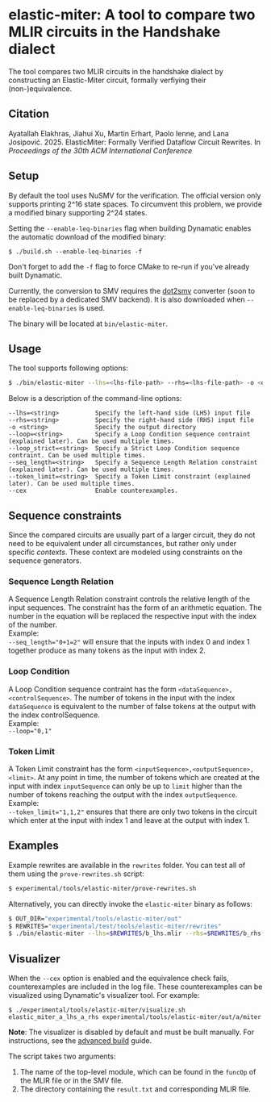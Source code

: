 # elastic-miter: A tool to compare two MLIR circuits in the Handshake dialect

The tool compares two MLIR circuits in the handshake dialect by constructing an Elastic-Miter circuit, formally verfiying their (non-)equivalence.

## Citation

Ayatallah Elakhras, Jiahui Xu, Martin Erhart, Paolo Ienne, and Lana Josipović. 2025. ElasticMiter: Formally Verified Dataflow Circuit Rewrites. In *Proceedings of the 30th ACM International Conference*

## Setup

By default the tool uses NuSMV for the verification. The official version only supports printing 2^16 state spaces. To circumvent this problem, we provide a modified binary supporting 2^24 states.

Setting the `--enable-leq-binaries` flag when building Dynamatic enables the automatic download of the modified binary:

```
$ ./build.sh --enable-leq-binaries -f
```

Don't forget to add the `-f` flag to force CMake to re-run if you've already built Dynamatic.

Currently, the conversion to SMV requires the [dot2smv](https://github.com/Jiahui17/dot2smv) converter (soon to be replaced by a dedicated SMV backend). It is also downloaded when `--enable-leq-binaries` is used.

The binary will be located at `bin/elastic-miter`.

## Usage

The tool supports following options:
```bash
$ ./bin/elastic-miter --lhs=<lhs-file-path> --rhs=<lhs-file-path> -o <out-dir> [--loop=<string>] [--loop_strict=<string>] [--seq_length=<string>] [--token_limit=<string>] [--cex]
```

Below is a description of the command-line options:

```
--lhs=<string>          Specify the left-hand side (LHS) input file
--rhs=<string>          Specify the right-hand side (RHS) input file
-o <string>             Specify the output directory
--loop=<string>         Specify a Loop Condition sequence contraint (explained later). Can be used multiple times.
--loop_strict=<string>  Specify a Strict Loop Condition sequence contraint. Can be used multiple times.
--seq_length=<string>   Specify a Sequence Length Relation constraint (explained later). Can be used multiple times.
--token_limit=<string>  Specify a Token Limit constraint (explained later). Can be used multiple times.
--cex                   Enable counterexamples.
```


## Sequence constraints

Since the compared circuits are usually part of a larger circuit, they do not need to be equivalent under all circumstances, but rather only under specific *contexts*. These context are modeled using constraints on the sequence generators. 


### Sequence Length Relation
A Sequence Length Relation constraint controls the relative length of the input sequences.
The constraint has the form of an arithmetic equation. The number in the equation will be replaced the respective input with the index of the number.  
Example:  
`--seq_length="0+1=2"` will ensure that the inputs with index 0 and index 1 together produce as many tokens as the input with index 2.


### Loop Condition
A Loop Condition sequence contraint has the form `<dataSequence>,<controlSequence>`.
The number of tokens in the input with the index `dataSequence` is equivalent to the number of false tokens at the output with the index controlSequence.  
Example:  
`--loop="0,1"`

### Token Limit
A Token Limit constraint has the form `<inputSequence>,<outputSequence>,<limit>`.
At any point in time, the number of tokens which are created at the input with index `inputSequence` can only be up to `limit` higher than the number of tokens reaching the output with the index `outputSequence`.  
Example:  
`--token_limit="1,1,2"` ensures that there are only two tokens in the circuit which enter at the input with index 1 and leave at the output with index 1.

## Examples

Example rewrites are available in the `rewrites` folder. You can test all of them using the `prove-rewrites.sh` script:

```bash
$ experimental/tools/elastic-miter/prove-rewrites.sh
```

Alternatively, you can directly invoke the `elastic-miter` binary as follows:

```bash
$ OUT_DIR="experimental/tools/elastic-miter/out"
$ REWRITES="experimental/test/tools/elastic-miter/rewrites"
$ ./bin/elastic-miter --lhs=$REWRITES/b_lhs.mlir --rhs=$REWRITES/b_rhs.mlir -o $OUT_DIR --seq_length="0+1=3" --seq_length="0=2" --loop_strict=0,1
```

## Visualizer

When the `--cex` option is enabled and the equivalence check fails, counterexamples are included in the log file. These counterexamples can be visualized using Dynamatic's visualizer tool. For example:

```
$ ./experimental/tools/elastic-miter/visualize.sh elastic_miter_a_lhs_a_rhs experimental/tools/elastic-miter/out/a/miter
```

**Note**: The visualizer is disabled by default and must be built manually. For instructions, see the [advanced build](https://github.com/EPFL-LAP/dynamatic/blob/main/docs/AdvancedBuild.md#interactive-dataflow-circuit-visualizer) guide.

The script takes two arguments:
1. The name of the top-level module, which can be found in the `funcOp` of the MLIR file or in the SMV file.
2. The directory containing the `result.txt` and corresponding MLIR file.
